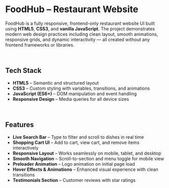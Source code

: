 # FoodHub – Restaurant Website 

FoodHub is a fully responsive, frontend-only restaurant website UI built using **HTML5**, **CSS3**, and **vanilla JavaScript**. The project demonstrates modern web design practices including clean layout, smooth animations, responsive grids, and dynamic interactivity — all created without any frontend frameworks or libraries.

<br>

##  Tech Stack

- **HTML5** – Semantic and structured layout
- **CSS3** – Custom styling with variables, transitions, and animations
- **JavaScript (ES6+)** – DOM manipulation and event handling
- **Responsive Design** – Media queries for all device sizes

<br>

##  Features

-  **Live Search Bar** – Type to filter and scroll to dishes in real time  
-  **Shopping Cart UI** – Add to cart, view cart, and remove items interactively  
-  **Responsive Layout** – Works seamlessly on mobile, tablet, and desktop  
-  **Smooth Navigation** – Scroll-to-section and menu toggle for mobile view  
-  **Preloader Animation** – Logo animation on initial page load  
-  **Hover Effects & Animations** – Enhanced visual experience with clean transitions  
-  **Testimonials Section** – Customer reviews with star ratings  
